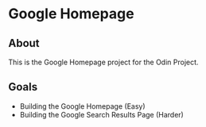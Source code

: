 # Google Homepage

## About
This is the Google Homepage project for the Odin Project.

## Goals
- Building the Google Homepage (Easy)
- Building the Google Search Results Page (Harder)
